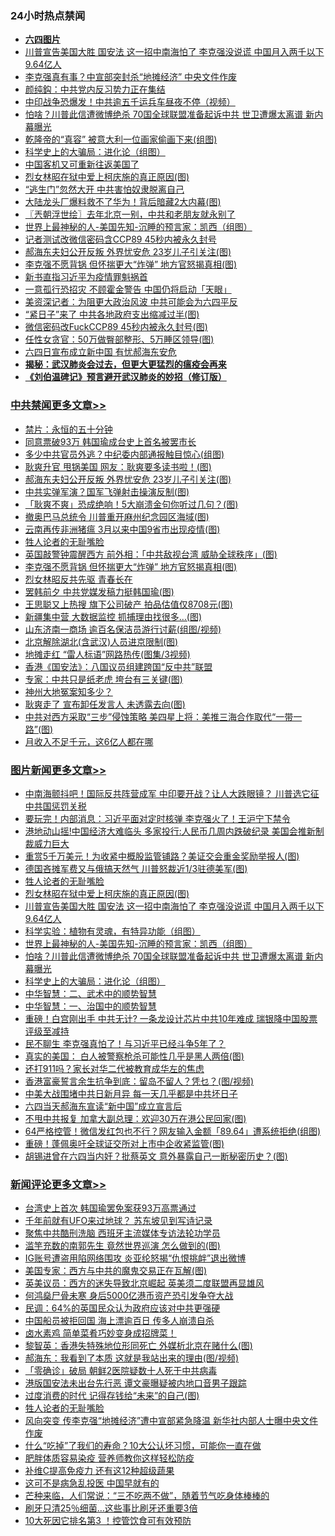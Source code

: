 <div class="catlist">
<h3>24小时热点禁闻</h3>
<ul>
<li><b><a href="64photo" target="_blank">六四图片</a></b></li>
<li><a href="https://github.com/fqnews/bnews/blob/master/topimagenews/20200605/1340290.md">川普宣告美国大胜 国安法 这一招中南海怕了 李克强没说谎 中国月入两千以下9.64亿人</a></li>
<li><a href="https://github.com/fqnews/bnews/blob/master/comments/20200606/1340469.md">李克强真有事？中宣部突封杀“地摊经济” 中央文件作废</a></li>
<li><a href="https://github.com/fqnews/bnews/blob/master/baitai/20200606/1340382.md">颜纯鈎&#65306;中共党内反习势力正在集结</a></li>
<li><a href="https://github.com/fqnews/bnews/blob/master/cbnews/20200606/1340416.md">中印战争恐爆发！中共逾五千运兵车昼夜不停（视频）</a></li>
<li><a href="https://github.com/fqnews/bnews/blob/master/topimagenews/20200605/1340238.md">怕啥？川普此信遭微博绝杀 70国全球联盟准备起诉中共 世卫遭爆太离谱 新内幕曝光</a></li>
<li><a href="https://github.com/fqnews/bnews/blob/master/yule/20200606/1340417.md">乾隆帝的“真容” 被意大利一位画家偷画下来(组图)</a></li>
<li><a href="https://github.com/fqnews/bnews/blob/master/comments/20200605/783246.md">科学史上的大骗局：进化论（组图）</a></li>
<li><a href="https://github.com/fqnews/bnews/blob/master/worldnews/usa/20200606/1340383.md">中国客机又可重新往返美国了</a></li>
<li><a href="https://github.com/fqnews/bnews/blob/master/topimagenews/20200606/1340511.md">烈女林昭在狱中爱上柯庆施的真正原因(图)</a></li>
<li><a href="https://github.com/fqnews/bnews/blob/master/comments/20200606/1340543.md">“逃生门”忽然大开 中共害怕奴隶脱离自己</a></li>
<li><a href="https://github.com/fqnews/bnews/blob/master/cnnews/20200606/1340510.md">大陆龙头厂爆料救不了华为！背后暗藏2大内幕(图)</a></li>
<li><a href="https://github.com/fqnews/bnews/blob/master/ssgc/20200606/1340389.md">〖兲朝浮世绘〗去年北京一别，中共和老朋友就永别了</a></li>
<li><a href="https://github.com/fqnews/bnews/blob/master/comments/20200605/783244.md">世界上最神秘的人-美国先知-沉睡的预言家：凯西（组图）</a></li>
<li><a href="https://github.com/fqnews/bnews/blob/master/comments/20200606/1340470.md">记者测试改微信密码含CCP89  45秒内被永久封号</a></li>
<li><a href="https://github.com/fqnews/bnews/blob/master/cbnews/20200606/1340658.md">郝海东夫妇公开反叛 外界忧安危 23岁儿子引关注(图)</a></li>
<li><a href="https://github.com/fqnews/bnews/blob/master/cbnews/20200606/1340582.md">李克强不愿背锅 但怀揣更大“炸弹” 地方官怒揭真相(图)</a></li>
<li><a href="https://github.com/fqnews/bnews/blob/master/headline/20200606/1340426.md">新书直指习近平为疫情罪魁祸首</a></li>
<li><a href="https://github.com/fqnews/bnews/blob/master/comments/20200606/1340357.md">一意孤行恐招灾 不顾霍金警告 中国仍将启动「天眼」</a></li>
<li><a href="https://github.com/fqnews/bnews/blob/master/comments/20200605/1340328.md">美资深记者：为阻更大政治风波 中共可能会为六四平反</a></li>
<li><a href="https://github.com/fqnews/bnews/blob/master/cbnews/20200605/1340318.md">“紧日子”来了 中共各地政府支出缩减过半(图)</a></li>
<li><a href="https://github.com/fqnews/bnews/blob/master/comments/20200606/1340444.md">微信密码改FuckCCP89 45秒内被永久封号(图)</a></li>
<li><a href="https://github.com/fqnews/bnews/blob/master/comments/20200606/1340480.md">任性女贪官：50万做臀部整形、5万睡区领导(图)</a></li>
<li><a href="https://github.com/fqnews/bnews/blob/master/headline/20200606/1340334.md">六四日宣布成立新中国 有忧郝海东安危</a></li>
<li><b><a href="https://github.com/fqnews/bnews/blob/master/comments/20200211/1275071.md" target="_blank">揭秘：武汉肺炎会过去，但更大更猛烈的瘟疫会再来</a></b></li>
<li><b><a href="https://github.com/fqnews/bnews/blob/master/comments/20200207/1272816.md" target="_blank">《刘伯温碑记》预言避开武汉肺炎的妙招（修订版）</a></b></li>
</ul>
</div>

<div class="catlist">
<h3><a href="https://github.com/fqnews/bnews/blob/master/cbnews/" target="_blank">中共禁闻</a><span><a href="https://github.com/fqnews/bnews/blob/master/cbnews/" target="_blank" rel="nofollow">更多文章>></a></span></h3>
<ul>
<li><a href="https://github.com/fqnews/bnews/blob/master/cbnews/20200606/783188.md" target="_blank">禁片：永恒的五十分钟</a></li>
<li><a href="https://github.com/fqnews/bnews/blob/master/cbnews/20200606/1340717.md" target="_blank">同意票破93万 韩国瑜成台史上首名被罢市长</a></li>
<li><a href="https://github.com/fqnews/bnews/blob/master/cbnews/20200606/1340701.md" target="_blank">多少中共官员外逃？中纪委内部通报触目惊心(组图)</a></li>
<li><a href="https://github.com/fqnews/bnews/blob/master/cbnews/20200606/1340669.md" target="_blank">耿爽升官 甩锅美国 网友：耿爽要多读书啦！(图)</a></li>
<li><a href="https://github.com/fqnews/bnews/blob/master/cbnews/20200606/1340658.md" target="_blank">郝海东夫妇公开反叛 外界忧安危 23岁儿子引关注(图)</a></li>
<li><a href="https://github.com/fqnews/bnews/blob/master/cbnews/20200606/1340644.md" target="_blank">中共实弹军演？国军飞弹射击操演反制(图)</a></li>
<li><a href="https://github.com/fqnews/bnews/blob/master/cbnews/20200606/1340605.md" target="_blank">「耿爽不爽」恐成绝响！5大崩溃金句你听过几句？(图)</a></li>
<li><a href="https://github.com/fqnews/bnews/blob/master/cbnews/20200606/1340594.md" target="_blank">撤奥巴马总统令 川普重开麻州纪念园区海域(图)</a></li>
<li><a href="https://github.com/fqnews/bnews/blob/master/cbnews/20200606/1340593.md" target="_blank">云南再传非洲猪瘟 3月以来中国9省市出现疫情(图)</a></li>
<li><a href="https://github.com/fqnews/bnews/blob/master/comments/20200606/783250.md" target="_blank">牲人论者的无耻嘴脸</a></li>
<li><a href="https://github.com/fqnews/bnews/blob/master/cbnews/20200606/1340583.md" target="_blank">英国敲警钟震醒西方 前外相：「中共敌视台湾 威胁全球秩序」(图)</a></li>
<li><a href="https://github.com/fqnews/bnews/blob/master/cbnews/20200606/1340582.md" target="_blank">李克强不愿背锅 但怀揣更大“炸弹” 地方官怒揭真相(图)</a></li>
<li><a href="https://github.com/fqnews/bnews/blob/master/cbnews/20200606/1340573.md" target="_blank">烈女林昭反共先驱 青春长在</a></li>
<li><a href="https://github.com/fqnews/bnews/blob/master/cbnews/20200606/1340568.md" target="_blank">罢韩前夕 中共党媒发稿力挺韩国瑜(图)</a></li>
<li><a href="https://github.com/fqnews/bnews/blob/master/cbnews/20200606/1340563.md" target="_blank">王思聪又上热搜 旗下公司破产 拍品估值仅8708元(图)</a></li>
<li><a href="https://github.com/fqnews/bnews/blob/master/cbnews/20200606/1340552.md" target="_blank">新疆集中营 大数据监控 抓捕理由找很多…(图)</a></li>
<li><a href="https://github.com/fqnews/bnews/blob/master/cbnews/20200606/1340551.md" target="_blank">山东济南一商场 逾百名保洁员游行讨薪(组图/视频)</a></li>
<li><a href="https://github.com/fqnews/bnews/blob/master/cbnews/20200606/1340545.md" target="_blank">北京解除湖北(含武汉)人员进京限制(图)</a></li>
<li><a href="https://github.com/fqnews/bnews/blob/master/cbnews/20200606/1340538.md" target="_blank">地摊走红 “雷人标语”网路热传(图集/3视频)</a></li>
<li><a href="https://github.com/fqnews/bnews/blob/master/cbnews/20200606/1340523.md" target="_blank">香港《国安法》：八国议员组建跨国“反中共”联盟</a></li>
<li><a href="https://github.com/fqnews/bnews/blob/master/cbnews/20200606/1340513.md" target="_blank">专家：中共只是纸老虎 垮台有三关键(图)</a></li>
<li><a href="https://github.com/fqnews/bnews/blob/master/cbnews/20200606/1340512.md" target="_blank">神州大地冤案知多少？</a></li>
<li><a href="https://github.com/fqnews/bnews/blob/master/cbnews/20200606/1340501.md" target="_blank">耿爽走了 宣布卸任发言人 未透露去向(图)</a></li>
<li><a href="https://github.com/fqnews/bnews/blob/master/cbnews/20200606/1340490.md" target="_blank">中共对西方采取“三步”侵蚀策略 美四星上将：美推三海合作取代“一带一路”(图)</a></li>
<li><a href="https://github.com/fqnews/bnews/blob/master/cbnews/20200606/783194.md" target="_blank">月收入不足千元，这6亿人都在哪</a></li>

</ul>
</div>
<div class="catlist">
<h3><a href="https://github.com/fqnews/bnews/blob/master/topimagenews/" target="_blank">图片新闻</a><span><a href="https://github.com/fqnews/bnews/blob/master/topimagenews/" target="_blank" rel="nofollow">更多文章>></a></span></h3>
<ul>
<li><a href="https://github.com/fqnews/bnews/blob/master/topimagenews/20200606/1340727.md" target="_blank">中南海颤抖吧！国际反共阵营成军 中印要开战？让人大跌眼镜？ 川普选它征中共国惩罚关税</a></li>
<li><a href="https://github.com/fqnews/bnews/blob/master/topimagenews/20200606/1340712.md" target="_blank">要玩完！内部消息：习近平面对定时核弹 李克强火了！王沪宁下禁令</a></li>
<li><a href="https://github.com/fqnews/bnews/blob/master/topimagenews/20200606/1340690.md" target="_blank">港地动山摇!中国经济大难临头 多家投行:人民币几周内跌破纪录 美国会推新制裁威力巨大</a></li>
<li><a href="https://github.com/fqnews/bnews/blob/master/topimagenews/20200606/1340643.md" target="_blank">重赏5千万美元！为收紧中概股监管铺路？美证交会重金奖励举报人(图)</a></li>
<li><a href="https://github.com/fqnews/bnews/blob/master/topimagenews/20200606/1340633.md" target="_blank">德国吝摊军费又与俄搞天然气 川普怒裁近1/3驻德美军(图)</a></li>
<li><a href="https://github.com/fqnews/bnews/blob/master/comments/20200606/783250.md" target="_blank">牲人论者的无耻嘴脸</a></li>
<li><a href="https://github.com/fqnews/bnews/blob/master/topimagenews/20200606/1340511.md" target="_blank">烈女林昭在狱中爱上柯庆施的真正原因(图)</a></li>
<li><a href="https://github.com/fqnews/bnews/blob/master/topimagenews/20200605/1340290.md" target="_blank">川普宣告美国大胜 国安法 这一招中南海怕了 李克强没说谎 中国月入两千以下9.64亿人</a></li>
<li><a href="https://github.com/fqnews/bnews/blob/master/comments/20200605/783205.md" target="_blank">科学实验：植物有灵魂，有特异功能（组图）</a></li>
<li><a href="https://github.com/fqnews/bnews/blob/master/comments/20200605/783244.md" target="_blank">世界上最神秘的人-美国先知-沉睡的预言家：凯西（组图）</a></li>
<li><a href="https://github.com/fqnews/bnews/blob/master/topimagenews/20200605/1340238.md" target="_blank">怕啥？川普此信遭微博绝杀 70国全球联盟准备起诉中共 世卫遭爆太离谱 新内幕曝光</a></li>
<li><a href="https://github.com/fqnews/bnews/blob/master/comments/20200605/783246.md" target="_blank">科学史上的大骗局：进化论（组图）</a></li>
<li><a href="https://github.com/fqnews/bnews/blob/master/comments/20200605/783249.md" target="_blank">中华智慧：二、武术中的顺势智慧</a></li>
<li><a href="https://github.com/fqnews/bnews/blob/master/comments/20200605/1340202.md" target="_blank">中华智慧：一、治国中的顺势智慧</a></li>
<li><a href="https://github.com/fqnews/bnews/blob/master/topimagenews/20200605/1340174.md" target="_blank">重磅！白宫刚出手 中共无计? 一条龙设计芯片中共10年难成 瑞银降中国股票评级至减持</a></li>
<li><a href="https://github.com/fqnews/bnews/blob/master/topimagenews/20200605/1340121.md" target="_blank">民不聊生 李克强真怕了！与习近平已经斗争5年了？</a></li>
<li><a href="https://github.com/fqnews/bnews/blob/master/topimagenews/20200605/1340120.md" target="_blank">真实的美国： 白人被警察枪杀可能性几乎是黑人两倍(图)</a></li>
<li><a href="https://github.com/fqnews/bnews/blob/master/topimagenews/20200605/1340081.md" target="_blank">还打911吗？家长对华二代被教育成华左的焦虑</a></li>
<li><a href="https://github.com/fqnews/bnews/blob/master/topimagenews/20200605/1340076.md" target="_blank">香港富豪誓言余生抗争到底：留岛不留人？凭乜？(图/视频)</a></li>
<li><a href="https://github.com/fqnews/bnews/blob/master/topimagenews/20200605/1340055.md" target="_blank">中美大战围堵中共日新月异 每一天几乎都是中共坏日子</a></li>
<li><a href="https://github.com/fqnews/bnews/blob/master/topimagenews/20200605/1340002.md" target="_blank">六四当天郝海东宣读“新中国”成立宣言后</a></li>
<li><a href="https://github.com/fqnews/bnews/blob/master/topimagenews/20200605/1340001.md" target="_blank">不甩中共报复 加拿大副总理：欢迎30万在港公民回家(图)</a></li>
<li><a href="https://github.com/fqnews/bnews/blob/master/topimagenews/20200605/1340000.md" target="_blank">64严格控管！微信发红包也不行？网友输入金额「89.64」遭系统拒绝(组图)</a></li>
<li><a href="https://github.com/fqnews/bnews/blob/master/topimagenews/20200605/1339951.md" target="_blank">重磅！蓬佩奥吁全球证交所对上市中企收紧监管(图)</a></li>
<li><a href="https://github.com/fqnews/bnews/blob/master/topimagenews/20200605/1339888.md" target="_blank">胡锡进曾在六四当内奸？批蔡英文 意外暴露自己一断秘密历史？(图)</a></li>

</ul>
</div>
<div class="catlist">
<h3><a href="https://github.com/fqnews/bnews/blob/master/comments/" target="_blank">新闻评论</a><span><a href="https://github.com/fqnews/bnews/blob/master/comments/" target="_blank" rel="nofollow">更多文章>></a></span></h3>
<ul>
<li><a href="https://github.com/fqnews/bnews/blob/master/comments/20200606/1340729.md" target="_blank">台湾史上首次 韩国瑜罢免案获93万高票通过</a></li>
<li><a href="https://github.com/fqnews/bnews/blob/master/comments/20200606/1340726.md" target="_blank">千年前就有UFO来过地球？ 苏东坡见到写诗记录</a></li>
<li><a href="https://github.com/fqnews/bnews/blob/master/comments/20200606/1340723.md" target="_blank">聚焦中共酷刑洗脑 西班牙主流媒体专访法轮功学员</a></li>
<li><a href="https://github.com/fqnews/bnews/blob/master/comments/20200606/1340706.md" target="_blank">滥竽充数的南郭先生 竟然世界巡演 怎么做到的(图)</a></li>
<li><a href="https://github.com/fqnews/bnews/blob/master/comments/20200606/1340703.md" target="_blank">IG账号遭盗用陷网络围攻  炎亚纶怒揭“仇恨挑衅”退出微博</a></li>
<li><a href="https://github.com/fqnews/bnews/blob/master/comments/20200606/1340698.md" target="_blank">美国专家：西方与中共的魔鬼交易正在瓦解(图)</a></li>
<li><a href="https://github.com/fqnews/bnews/blob/master/comments/20200606/1340693.md" target="_blank">英美议员：西方的迷失导致北京崛起 英美须二度联盟再显雄风</a></li>
<li><a href="https://github.com/fqnews/bnews/blob/master/comments/20200606/1340688.md" target="_blank">何鸿燊尸骨未寒 身后5000亿港币资产恐引发争夺大战</a></li>
<li><a href="https://github.com/fqnews/bnews/blob/master/comments/20200606/1340687.md" target="_blank">民调：64%的英国民众认为政府应该对中共更强硬</a></li>
<li><a href="https://github.com/fqnews/bnews/blob/master/comments/20200606/1340671.md" target="_blank">中国船员被拒回国 海上漂逾百日 传多人崩溃自杀</a></li>
<li><a href="https://github.com/fqnews/bnews/blob/master/comments/20200606/1340662.md" target="_blank">卤水素鸡 简单菜肴巧妙变身成招牌菜！</a></li>
<li><a href="https://github.com/fqnews/bnews/blob/master/comments/20200606/1340646.md" target="_blank">黎智英：香港失特殊地位形同死亡 外媒析北京在赌什么(图)</a></li>
<li><a href="https://github.com/fqnews/bnews/blob/master/comments/20200606/1340645.md" target="_blank">郝海东：我看到了本质 这就是我站出来的理由(图/视频)</a></li>
<li><a href="https://github.com/fqnews/bnews/blob/master/comments/20200606/1340637.md" target="_blank">「零确诊」破局 朝鲜2医院疑数十人死于中共病毒</a></li>
<li><a href="https://github.com/fqnews/bnews/blob/master/comments/20200606/1340600.md" target="_blank">港版国安法未出台先行恶 谭文豪曝疑被内地口音男子跟踪</a></li>
<li><a href="https://github.com/fqnews/bnews/blob/master/comments/20200606/1340592.md" target="_blank">过度消费的时代 记得存钱给“未来”的自己(图)</a></li>
<li><a href="https://github.com/fqnews/bnews/blob/master/comments/20200606/783250.md" target="_blank">牲人论者的无耻嘴脸</a></li>
<li><a href="https://github.com/fqnews/bnews/blob/master/comments/20200606/1340590.md" target="_blank">风向突变 传李克强“地摊经济”遭中宣部紧急降温 新华社内部人士曝中央文件作废</a></li>
<li><a href="https://github.com/fqnews/bnews/blob/master/comments/20200606/1340589.md" target="_blank">什么“吃掉”了我们的寿命？10大公认坏习惯，可能你一直在做</a></li>
<li><a href="https://github.com/fqnews/bnews/blob/master/comments/20200606/1340588.md" target="_blank">肥胖体质容易染疫  营养师教你这样轻松防疫</a></li>
<li><a href="https://github.com/fqnews/bnews/blob/master/comments/20200606/1340587.md" target="_blank">补维C提高免疫力 还有这12种超级蔬果</a></li>
<li><a href="https://github.com/fqnews/bnews/blob/master/comments/20200606/1340581.md" target="_blank">这可不是病急乱投医  中国早就有的</a></li>
<li><a href="https://github.com/fqnews/bnews/blob/master/comments/20200606/1340580.md" target="_blank">芒种来临，人们常说：“三不吃两不做”，随着节气吃身体棒棒的</a></li>
<li><a href="https://github.com/fqnews/bnews/blob/master/comments/20200606/1340579.md" target="_blank">刷牙只清25％细菌…这些事比刷牙还重要3倍</a></li>
<li><a href="https://github.com/fqnews/bnews/blob/master/comments/20200606/1340578.md" target="_blank">10大死因它排名第3 ！控管饮食可有效预防</a></li>

</ul>
</div>